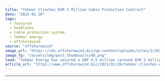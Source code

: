 ```yaml
---
title: "Tekmar Clinches EUR 5 Million Cable Protection Contract"
date: "2021-01-20"
tags: 
  - featured
  - headlines
  - cable protection system
  - tekmar energy
  - offshorewind
source: "offshorewind"
image_url: "https://cdn.offshorewind.biz/wp-content/uploads/sites/2/2021/01/20115006/Tekmar-Energy.png"
image_fp: "/assets/img/post_thumbnails/48.png"
lead: "Tekmar Energy has secured a GBP 4.5 million (around EUR 5 million) contract to"
article_url: "https://www.offshorewind.biz/2021/01/20/tekmar-clinches-eur-5-million-cable-protection-contract/"
---
```


---
